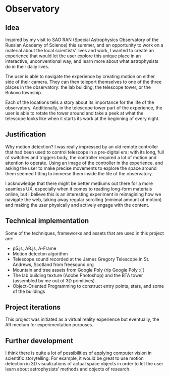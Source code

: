 # Observatory
## Idea
Inspired by my visit to SAO RAN (Special Astrophysics Observatory of the Russian Academy of Science) this summer, and an opportunity to work on a material about the local scientists' lives and work, I wanted to create an experience that would let the user explore this unique place in an interactive, unconventional way, and learn more about what astrophysists do in their daily lives.

The user is able to navigate the experience by creating motion on either side of their camera. They can then teleport themselves to one of the three places in the observatory: the lab building, the telescope tower, or the Bukovo township.

Each of the locations tells a story about its importance for the life of the observatory. Additionally, in the telescope tower part of the experience, the user is able to rotate the tower around and take a peek at what the telescope looks like when it starts its work at the beginning of every night.

## Justification
Why motion detection? I was really impressed by an old remote controller that had been used to control telescope in a pre-digital era; with its long, full of switches and triggers body, the controller required a lot of motion and attention to operate. Using an image of the controller in the experience, and asking the user to make precise movements to explore the space around them seemed fitting to immerse them inside the life of the observatory.

I acknowledge that there might be better mediums out there for a more seamless UX, especially when it comes to reading long-form materials online, but I believe this is an interesting experiment in reimagining how we navigate the web, taking away regular scrolling (minimal amount of motion) and making the user physically and actively engage with the content.

## Technical implementation
Some of the techniques, frameworks and assets that are used in this project are:

- p5.js, AR.js, A-Frame
- Motion detecton algorithm
- Telescope sound recorded at the James Gregory Telescope in St. Andrews, Scotland from freesound.org
- Mountain and tree assets from Google Poly (rip Google Poly :( )
- The lab building texture (Adobe Photoshop) and the BTA tower (assembled by me out of 3D primitives)
- Object-Oriented Programming to construct entry points, stars, and some of the buildings

## Project iterations
This project was initiated as a virtual reality experience but eventually, the AR medium for experimentation purposes.

## Further development
I think there is quite a lot of possibilities of applying computer vision in scientific storytelling. For example, it would be great to use motion detection in 3D visualizations of actual space objects in order to let the user learn about astrophysists' methods and objects of research.
